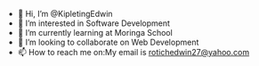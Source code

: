 - 👋 Hi, I’m @KipletingEdwin
- 👀 I’m interested in Software Development
- 🌱 I’m currently learning at Moringa School
- 💞️ I’m looking to collaborate on Web Development
- 📫 How to reach me on:My email is rotichedwin27@yahoo.com

<!---
KipletingEdwin/KipletingEdwin is a ✨ special ✨ repository because its `README.md` (this file) appears on your GitHub profile.
You can click the Preview link to take a look at your changes.
--->
